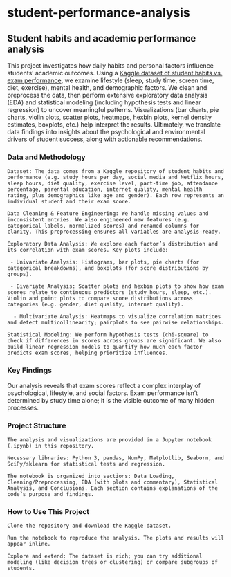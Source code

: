 # student-performance-analysis
## Student habits and academic performance analysis
This project investigates how daily habits and personal factors influence students’ academic outcomes. Using a [Kaggle dataset of student habits vs. exam performance](https://www.kaggle.com/datasets/malakhussien220/student-habits-performance/data ), we examine lifestyle (sleep, study time, screen time, diet, exercise), mental health, and demographic factors. We clean and preprocess the data, then perform extensive exploratory data analysis (EDA) and statistical modeling (including hypothesis tests and linear regression) to uncover meaningful patterns. Visualizations (bar charts, pie charts, violin plots, scatter plots, heatmaps, hexbin plots, kernel density estimates, boxplots, etc.) help interpret the results. Ultimately, we translate data findings into insights about the psychological and environmental drivers of student success, along with actionable recommendations.


### Data and Methodology

    Dataset: The data comes from a Kaggle repository of student habits and performance (e.g. study hours per day, social media and Netflix hours, sleep hours, diet quality, exercise level, part-time job, attendance percentage, parental education, internet quality, mental health rating, plus demographics like age and gender). Each row represents an individual student and their exam score.

    Data Cleaning & Feature Engineering: We handle missing values and inconsistent entries. We also engineered new features (e.g. categorical labels, normalized scores) and renamed columns for clarity. This preprocessing ensures all variables are analysis-ready.

    Exploratory Data Analysis: We explore each factor’s distribution and its correlation with exam scores. Key plots include:

     - Univariate Analysis: Histograms, bar plots, pie charts (for categorical breakdowns), and boxplots (for score distributions by groups).

     - Bivariate Analysis: Scatter plots and hexbin plots to show how exam scores relate to continuous predictors (study hours, sleep, etc.). Violin and point plots to compare score distributions across categories (e.g. gender, diet quality, internet quality).

      - Multivariate Analysis: Heatmaps to visualize correlation matrices and detect multicollinearity; pairplots to see pairwise relationships.

    Statistical Modeling: We perform hypothesis tests (chi-square) to check if differences in scores across groups are significant. We also build linear regression models to quantify how much each factor predicts exam scores, helping prioritize influences.

### Key Findings

Our analysis reveals that exam scores reflect a complex interplay of psychological, lifestyle, and social factors. Exam performance isn’t determined by study time alone; it is the visible outcome of many hidden processes.

### Project Structure

    The analysis and visualizations are provided in a Jupyter notebook (.ipynb) in this repository.

    Necessary libraries: Python 3, pandas, NumPy, Matplotlib, Seaborn, and SciPy/sklearn for statistical tests and regression.

    The notebook is organized into sections: Data Loading, Cleaning/Preprocessing, EDA (with plots and commentary), Statistical Analysis, and Conclusions. Each section contains explanations of the code’s purpose and findings.

### How to Use This Project

    Clone the repository and download the Kaggle dataset.

    Run the notebook to reproduce the analysis. The plots and results will appear inline.

    Explore and extend: The dataset is rich; you can try additional modeling (like decision trees or clustering) or compare subgroups of students.
